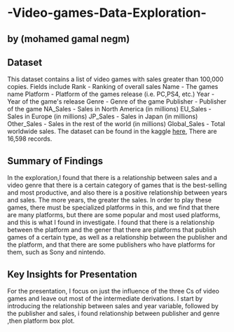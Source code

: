 # -Video-games-Data-Exploration-
## by (mohamed gamal negm)


## Dataset

This dataset contains a list of video games with sales greater than 100,000 copies.
Fields include
Rank - Ranking of overall sales
Name - The games name
Platform - Platform of the games release (i.e. PC,PS4, etc.)
Year - Year of the game's release
Genre - Genre of the game
Publisher - Publisher of the game
NA_Sales - Sales in North America (in millions)
EU_Sales - Sales in Europe (in millions)
JP_Sales - Sales in Japan (in millions)
Other_Sales - Sales in the rest of the world (in millions)
Global_Sales - Total worldwide sales. 
The dataset can be found in the kaggle [here](https://www.kaggle.com/gregorut/videogamesales),
There are 16,598 records.


## Summary of Findings
In the exploration,I found that there is a relationship between sales and a video genre
that there is a certain category of games that is the best-selling and most productive,
and also there is a positive relationship between years and sales. 
The more years, the greater the sales.
In order to play these games, there must be specialized platforms in this, and we find that there are many platforms, but there are some popular and most used platforms, 
and this is what I found in investigate.
I found that there is a relationship between the platform and the gener that there are platforms that publish games of a certain type, as well as a relationship between the publisher and the platform, 
and that there are some publishers who have platforms for them, such as Sony and nintendo.




## Key Insights for Presentation

 For the presentation, I focus on just the influence of the three Cs of video games
and leave out most of the intermediate derivations. I start by introducing the
relationship between sales and year variable, 
followed by the publisher and sales,
i found relationship between publisher and genre ,then platform box plot.
